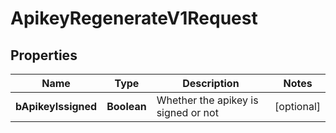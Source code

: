 

# ApikeyRegenerateV1Request

## Properties

Name | Type | Description | Notes
------------ | ------------- | ------------- | -------------
**bApikeyIssigned** | **Boolean** | Whether the apikey is signed or not |  [optional]




